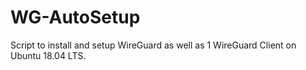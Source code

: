 # WG-AutoSetup
Script to install and setup WireGuard as well as 1 WireGuard Client on Ubuntu 18.04 LTS. 
